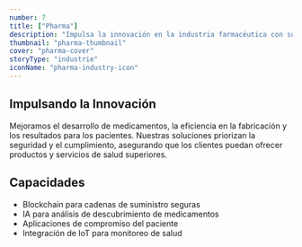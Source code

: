 ```yaml
---
number: 7
title: ["Pharma"]
description: "Impulsa la innovación en la industria farmacéutica con soluciones que mejoran la investigación, agilizan la producción y aseguran el cumplimiento normativo."
thumbnail: "pharma-thumbnail"
cover: "pharma-cover"
storyType: "industrie"
iconName: "pharma-industry-icon"
---
```


## Impulsando la Innovación

Mejoramos el desarrollo de medicamentos, la eficiencia en la fabricación y los resultados para los pacientes. Nuestras soluciones priorizan la seguridad y el cumplimiento, asegurando que los clientes puedan ofrecer productos y servicios de salud superiores.

## Capacidades

* Blockchain para cadenas de suministro seguras
* IA para análisis de descubrimiento de medicamentos
* Aplicaciones de compromiso del paciente
* Integración de IoT para monitoreo de salud


